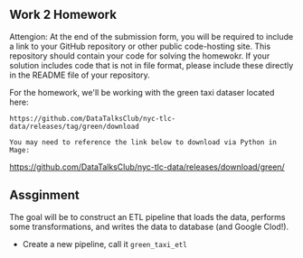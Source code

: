 ## Work 2 Homework

Attengion: At the end of the submission form, you will be required to include a link to your GitHub repository or other public code-hosting site. This repository should contain your code for solving the homewokr. If your solution includes code that is not in file format, please include these directly in the README file of your repository.

For the homework, we'll be working with the green taxi dataser located here:

`https://github.com/DataTalksClub/nyc-tlc-data/releases/tag/green/download`

`You may need to reference the link below to download via Python in Mage:`

https://github.com/DataTalksClub/nyc-tlc-data/releases/download/green/

## Assginment

The goal will be to construct an ETL pipeline that loads the data, performs some transformations, and writes the data to database (and Google Clod!).

- Create a new pipeline, call it `green_taxi_etl`

